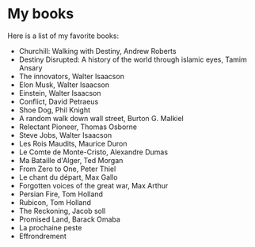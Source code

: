 # My books

Here is a list of my favorite books:

- Churchill: Walking with Destiny, Andrew Roberts
- Destiny Disrupted: A history of the world through islamic eyes, Tamim Ansary
- The innovators, Walter Isaacson
- Elon Musk, Walter Isaacson
- Einstein, Walter Isaacson
- Conflict, David Petraeus
- Shoe Dog, Phil Knight
- A random walk down wall street, Burton G. Malkiel
- Relectant Pioneer, Thomas Osborne
- Steve Jobs, Walter Isaacson
- Les Rois Maudits, Maurice Duron
- Le Comte de Monte-Cristo, Alexandre Dumas
- Ma Bataille d'Alger, Ted Morgan
- From Zero to One, Peter Thiel
- Le chant du départ, Max Gallo
- Forgotten voices of the great war, Max Arthur
- Persian Fire, Tom Holland
- Rubicon, Tom Holland
- The Reckoning, Jacob soll
- Promised Land, Barack Omaba
- La prochaine peste
- Effrondrement